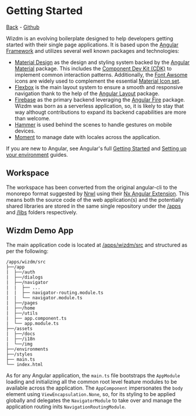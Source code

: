 # Getting Started

<!-- toc: toc.json -->

[Back](back) - [Github](https://github.com/wizdmio/wizdm/tree/master)

Wizdm is an evolving boilerplate designed to help developers getting started with their single page applications. It is based upon the [Angular Framework](https://angular.io) and utilizes several well known packages and technologies:

* [Material Design](https://material.io) as the design and styling system backed by the [Angular Material](https://material.angular.io) package. This includes the [Component Dev Kit (CDK)](https://material.angular.io/cdk) to implement common interaction patterns. Additionally, the [Font Awsome](https://fontawesome.com) icons are widely used to complement the essential [Material Icon set](https://material.io/resources/icons).
* [Flexbox](https://css-tricks.com/snippets/css/a-guide-to-flexbox) is the main layout system to ensure a smooth and responsive navigation thank to the help of the [Angular Layout](https://github.com/angular/flex-layout/wiki) package.
* [Firebase](https://firebase.google.com) as the primary backend leveraging the [Angular Fire](https://github.com/angular/angularfire) package. Wizdm was born as a serverless application, so, it is likely to stay that way althougt contributions to expand its backend capabilities are more than welcome.
* [Hammer](https://hammerjs.github.io) is used behind the scenes to handle gestures on mobile devices.
* [Moment](https://momentjs.com) to manage date with locales across the application.

If you are new to Angular, see Angular's full [Getting Started](https://angular.io/start) and [Setting up your environment](https://angular.io/guide/setup-local) guides.

## Workspace
The workspace has been converted from the original angular-cli to the monorepo format suggested by [Nrwl](https://nrwl.io) using their [Nx Angular Extension](https://nx.dev/angular/getting-started/why-nx). This means both the source code of the web application(s) and the  potentially shared libraries are stored in the same single repository under the [/apps](https://github.com/wizdmio/wizdm/tree/master/apps) and [/libs](https://github.com/wizdmio/wizdm/tree/master/libs) folders respectively.

## Wizdm Demo App
The main application code is located at [/apps/wizdm/src](https://github.com/wizdmio/wizdm/tree/master/apps/wizdm/src) and structured as per the following:
```
/apps/wizdm/src
├──/app
|  ├──/auth
|  ├──/dialogs
|  ├──/navigator
|  |  ├── ...
|  |  ├── navigator-routing.module.ts
|  |  └── navigator.module.ts
|  ├──/pages
|  ├──/home
|  ├──/utils
|  ├── app.component.ts
|  └── app.module.ts
├──/assets
|  ├──/docs
|  ├──/i18n
|  └──/img
├──/environments
├──/styles
├── main.ts
└── index.html
 ```
As for any Angular application, the `main.ts` file bootstraps the `AppModule` loading and initializing all the common root level feature modules to be available across the application. The `AppComponent` impersonates the `body` element using `ViewEncapsulation.None`, so, for its styling to be applied globally and delegates the `NavigatorModule` to take over and manage the application routing inits `NavigationRoutingModule`.
